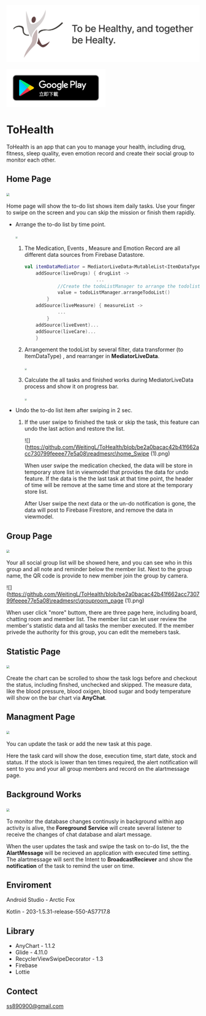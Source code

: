 ![GITHUB](https://github.com/WeitingL/ToHealth/blob/be2a0bacac42b41f662acc730799feeee77e5a08/readmesrc/toHealth_v2.png)

<img src="https://github.com/WeitingL/ToHealth/blob/be2a0bacac42b41f662acc730799feeee77e5a08/readmesrc/google-play-badge.png" style="zoom: 40%;" />



# ToHealth

ToHealth is an app that can you to manage your health, including drug, fitness, sleep quality, even emotion record and create their social group to monitor each other.



## Home Page

<img src="https://github.com/WeitingL/ToHealth/blob/be2a0bacac42b41f662acc730799feeee77e5a08\readmesrc\home_page (1).png" style="zoom:50%;" />

Home page will  show the to-do list shows item daily tasks. Use your finger to swipe on the screen and you can skip the mission or finish them rapidly.

- Arrange the to-do list by time point.

  ​	<img src="https://github.com/WeitingL/ToHealth/blob/be2a0bacac42b41f662acc730799feeee77e5a08\readmesrc\home_toke (1).png" style="zoom:33%;" />

  1. The Medication, Events , Measure and Emotion Record are all different data sources from Firebase Datastore.

     ```kotlin
     val itemDataMediator = MediatorLiveData<MutableList<ItemDataType>>().apply {
         addSource(liveDrugs) { drugList ->
                               ...
                 //Create the todoListManager to arrange the todolist.
                 value = todoListManager.arrangeTodoList()
             }
         addSource(liveMeasure) { measureList ->
                 ...
             }
         addSource(liveEvent)...
         addSource(liveCare)...
         }
     ```

  2. Arrangement the todoList by several filter, data transformer (to ItemDataType) , and rearranger in **MediatorLiveData**.

     <img src="https://github.com/WeitingL/ToHealth/blob/be2a0bacac42b41f662acc730799feeee77e5a08\readmesrc\home_arranger (1).png" style="zoom: 33%;" />

  3. Calculate the all tasks and finished works during MediatorLiveData process and show it on progress bar.

     <img src="https://github.com/WeitingL/ToHealth/blob/be2a0bacac42b41f662acc730799feeee77e5a08\readmesrc\home_progress (1).png" style="zoom: 33%;" />

- Undo the to-do list item after swiping in 2 sec.

  1. If the user swipe to finished the task or skip the task, this feature can undo the last action and restore the list.

     ![](https://github.com/WeitingL/ToHealth/blob/be2a0bacac42b41f662acc730799feeee77e5a08\readmesrc\home_Swipe (1).png)

     When user swipe the medication checked, the data will be store in temporary store list in viewmodel that provides the data for undo feature. If the data is the the last task at that time point, the header of time will be remove at the same time and store at the temporary store list. 

     After User swipe the next data or the un-do notification is gone, the data will post to Firebase Firestore, and remove the data in viewmodel.



## Group Page

<img src="https://github.com/WeitingL/ToHealth/blob/be2a0bacac42b41f662acc730799feeee77e5a08\readmesrc\group_page (1).png" style="zoom:50%;" />

Your all social group list will be showed here, and you can see who in this group and all note and reminder below the member list. Next to the group name, the QR code is provide to new member join the group by camera.

 ![](https://github.com/WeitingL/ToHealth/blob/be2a0bacac42b41f662acc730799feeee77e5a08\readmesrc\grouproom_page (1).png)

When user click "more" buttom, there are three page here, including board, chatting room and member list. The member list can let user review the member's statistic data and all tasks the member executed. If the member privede the authority for this group, you can edit the memebers task. 



## Statistic Page

<img src="https://github.com/WeitingL/ToHealth/blob/be2a0bacac42b41f662acc730799feeee77e5a08\readmesrc\statistic_page (1).png" style="zoom: 50%;" />

Create the chart can be scrolled to show the task logs before and checkout the status, including finshed, unchecked and skipped. The measure data, like the blood pressure, blood oxigen, blood sugar and body temperature will show on the bar chart via **AnyChat**.



## Managment Page

<img src="https://github.com/WeitingL/ToHealth/blob/be2a0bacac42b41f662acc730799feeee77e5a08\readmesrc\manage_page (1).png" style="zoom: 50%;" />

You can update the task or add the new task at this page. 

Here the task card will show the dose, execution time, start date, stock and status. If the stock is lower than ten times required, the alert notification will sent to you and your all group members and record on the alartmessage page.



## Background Works

<img src="https://github.com/WeitingL/ToHealth/blob/be2a0bacac42b41f662acc730799feeee77e5a08\readmesrc\background (1).png" style="zoom:50%;" />

To monitor the database changes continusly in background within app activity is alive, the **Foreground** **Service** will create several listener to receive the changes of chat database and alart message.

When the user updates the task and swipe the task on to-do list, the the **AlartMessage** will be recieved an application with executed time setting.  The alartmessage will sent the Intent to **BroadcastReciever** and show the **notification** of the task to remind the user on time.



## Enviroment

Android Studio - Arctic Fox

Kotlin - 203-1.5.31-release-550-AS7717.8



## Library 

- AnyChart - 1.1.2
- Glide - 4.11.0
- RecyclerViewSwipeDecorator - 1.3
- Firebase
- Lottie



## Contect

ss890900@gmail.com
